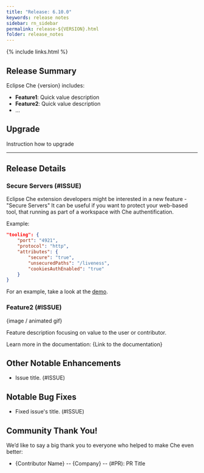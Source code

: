 ```yaml
---
title: "Release: 6.10.0"
keywords: release notes
sidebar: rn_sidebar
permalink: release-${VERSION}.html
folder: release_notes
---
```

{% include links.html %}

## Release Summary

Eclipse Che {version} includes:
- **Feature1**: Quick value description
- **Feature2**: Quick value description
- ...

## Upgrade

Instruction how to upgrade

---

## Release Details

### Secure Servers (#ISSUE)
Eclipse Che extension developers might be interested in a new feature - "Secure Servers"
It can be useful if you want to protect your web-based tool, that running as part of a workspace with Che authentification.

Example:
```json
"tooling": {
    "port": "4921",
    "protocol": "http",
    "attributes": {
        "secure": "true",
        "unsecuredPaths": "/liveness",
        "cookiesAuthEnabled": "true"
    }
}
```
For an example, take a look at the [demo](https://www.youtube.com/watch?v=or0CWHAVR4Q).


### Feature2 (#ISSUE)

{image / animated gif}

Feature description focusing on value to the user or contributor.

Learn more in the documentation: {Link to the documentation}


## Other Notable Enhancements

- Issue title. (#ISSUE)


## Notable Bug Fixes

- Fixed issue's title. (#ISSUE)

## Community Thank You!

We’d like to say a big thank you to everyone who helped to make Che even better:
- {Contributor Name} -- {Company} -- (#PR): PR Title
